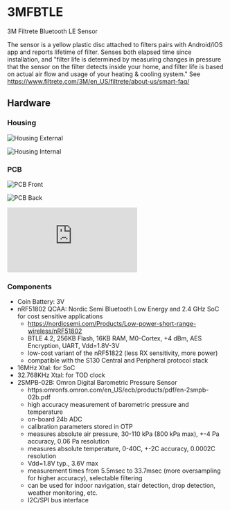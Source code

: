 # 3MFBTLE
3M Filtrete Bluetooth LE Sensor

The sensor is a yellow plastic disc attached to filters pairs with Android/iOS app and reports lifetime of filter.
Senses both elapsed time since installation, and "filter life is determined by measuring changes in pressure that the sensor on the filter detects inside your home, and filter life is based on actual air flow and usage of your heating & cooling system."
See https://www.filtrete.com/3M/en_US/filtrete/about-us/smart-faq/

## Hardware

### Housing

![Housing External](https://github.com/jduanen/3MFBTLE/images/housing1.jpg)

![Housing Internal](https://github.com/jduanen/3MFBTLE/images/housing2.jpg)

### PCB

![PCB Front](https://github.com/jduanen/3MFBTLE/blob/master/images/pcb_front.jpg)

![PCB Back](https://github.com/jduanen/3MFBTLE/images/pcb_back.jpg)

![nRF51802 Schematic](https://github.com/jduanen/3MFBTLE/docs/nrf51802_qcaa_schematic.pdf)


### Components

* Coin Battery: 3V
* nRF51802 QCAA: Nordic Semi Bluetooth Low Energy and 2.4 GHz SoC for cost sensitive applications
  - https://nordicsemi.com/Products/Low-power-short-range-wireless/nRF51802
  - BTLE 4.2, 256KB Flash, 16KB RAM, M0-Cortex, +4 dBm, AES Encryption, UART, Vdd=1.8V-3V
  - low-cost variant of the nRF51822 (less RX sensitivity, more power)
  - compatible with the S130 Central and Peripheral protocol stack
* 16MHz Xtal: for SoC
* 32.768KHz Xtal: for TOD clock
* 2SMPB-02B: Omron Digital Barometric Pressure Sensor
  - https:omronfs.omron.com/en_US/ecb/products/pdf/en-2smpb-02b.pdf
  - high accuracy measurement of barometric pressure and temperature
  - on-board 24b ADC
  - calibration parameters stored in OTP
  - measures absolute air pressure, 30-110 kPa (800 kPa max), +-4 Pa accuracy, 0.06 Pa resolution
  - measures absolute temperature, 0-40C, +-2C accuracy, 0.0002C resolution
  - Vdd=1.8V typ., 3.6V max
  - measurement times from 5.5msec to 33.7msec (more oversampling for higher accuracy), selectable filtering
  - can be used for indoor navigation, stair detection, drop detection, weather monitoring, etc.
  - I2C/SPI bus interface
  

